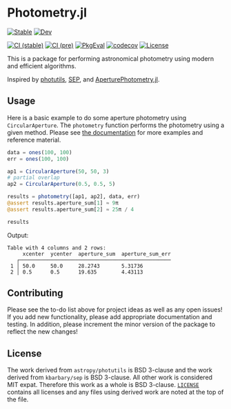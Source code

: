 # Photometry.jl

[![Stable](https://img.shields.io/badge/docs-stable-blue.svg)](https://juliaastro.org/Photometry/stable)
[![Dev](https://img.shields.io/badge/docs-dev-blue.svg)](https://juliaastro.org/Photometry.jl/dev)

[![CI (stable)](https://github.com/JuliaAstro/Photometry.jl/actions/workflows/ci_stable.yml/badge.svg)](https://github.com/JuliaAstro/Photometry.jl/actions/workflows/ci_stable.yml)
[![CI (pre)](https://github.com/JuliaAstro/Photometry.jl/actions/workflows/ci_pre.yml/badge.svg)](https://github.com/JuliaAstro/Photometry.jl/actions/workflows/ci_pre.yml)
[![PkgEval](https://juliaci.github.io/NanosoldierReports/pkgeval_badges/P/Photometry.svg)](https://juliaci.github.io/NanosoldierReports/pkgeval_badges/report.html)
[![codecov](https://codecov.io/gh/JuliaAstro/Photometry.jl/graph/badge.svg?token=lqTjxxg5dg)](https://codecov.io/gh/JuliaAstro/Photometry.jl)
[![License](https://img.shields.io/badge/License-BSD%203--Clause-orange.svg)](https://opensource.org/licenses/BSD-3-Clause)

This is a package for performing astronomical photometry using modern and efficient algorithms.

Inspired by [photutils](https://github.com/astropy/photutils), [SEP](https://github.com/kbarbary/sep), and [AperturePhotometry.jl](https://github.com/kbarbary/AperturePhotometry.jl).

## Usage

Here is a basic example to do some aperture photometry using `CircularAperture`. The `photometry` function performs the photometry using a given method. Please see [the documentation](https://JuliaAstro.github.io/Photometry.jl/dev) for more examples and reference material.

```julia
data = ones(100, 100)
err = ones(100, 100)

ap1 = CircularAperture(50, 50, 3)
# partial overlap
ap2 = CircularAperture(0.5, 0.5, 5)

results = photometry([ap1, ap2], data, err)
@assert results.aperture_sum[1] ≈ 9π
@assert results.aperture_sum[2] ≈ 25π / 4

results
```

Output:
```plain
Table with 4 columns and 2 rows:
     xcenter  ycenter  aperture_sum  aperture_sum_err
   ┌─────────────────────────────────────────────────
 1 │ 50.0     50.0     28.2743       5.31736
 2 │ 0.5      0.5      19.635        4.43113
```

## Contributing

Please see the to-do list above for project ideas as well as any open issues! If you add new functionality, please add appropriate documentation and testing. In addition, please increment the minor version of the package to reflect the new changes!

## License

The work derived from `astropy/photutils` is BSD 3-clause and the work derived from `kbarbary/sep` is BSD 3-clause. All other work is considered MIT expat. Therefore this work as a whole is BSD 3-clause. [`LICENSE`](LICENSE) contains all licenses and any files using derived work are noted at the top of the file.
